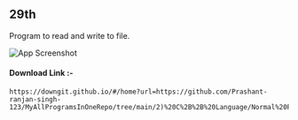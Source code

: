 ## 29th

Program to read and write to file.

![App Screenshot](https://raw.githubusercontent.com/Prashant-ranjan-singh-123/MyAllProgramsInOneRepo/main/2\)%20C%2B%2B%20Language/Normal%20Program/29th%20Program/Output.png)

#### Download Link :-

```
https://downgit.github.io/#/home?url=https://github.com/Prashant-ranjan-singh-123/MyAllProgramsInOneRepo/tree/main/2)%20C%2B%2B%20Language/Normal%20Program/29th%20Program
```
